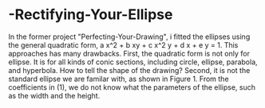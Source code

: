 # -Rectifying-Your-Ellipse
In the  former project "Perfecting-Your-Drawing", i fitted the ellipses using the general quadratic form, a x^2  + b xy + c x^2 y + d x + e y  =  1. This approaches has many drawbacks. First, the quadratic form is not only for ellipse. It is for all kinds of conic sections, including circle, ellipse, parabola, and hyperbola. How to tell the shape of the drawing? Second, it is not the standard ellipse we are familar with, as shown in Figure 1. From the coefficients in (1), we do not know what the parameters of the ellipse, such as the width and the height.
